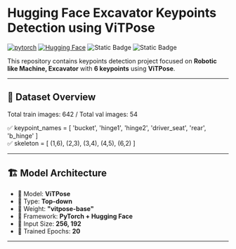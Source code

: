 # Hugging Face Excavator Keypoints Detection using ViTPose

[![pytorch](https://img.shields.io/badge/PyTorch-2.6.0-EE4C2C.svg?style=flat&logo=pytorch)](https://pytorch.org)
[![Hugging Face](https://img.shields.io/badge/-Hugging_Face-3B4252?style=flat&logo=huggingface&logoColor=)](https://huggingface.co/)
![Static Badge](https://img.shields.io/badge/Keypoints-Detection-cyan)
![Static Badge](https://img.shields.io/badge/ViTPose-8A2BE2)

This repository contains keypoints detection project focused on **Robotic like Machine, Excavator** with **6 keypoints** using **ViTPose**.

---

## 🧭 Dataset Overview

Total train images: 642 / Total val images: 54

✅ keypoint_names = [ 'bucket', 'hinge1', 'hinge2', 'driver_seat', 'rear', 'b_hinge' ]  
✅ skeleton = [ (1,6), (2,3), (3,4), (4,5), (6,2) ] 

---

## 🏗️ Model Architecture

- 🦾 Model: **ViTPose**
- 🦾 Type: **Top-down**
- 🦾 Weight: **"vitpose-base"**
- 🦾 Framework: **PyTorch + Hugging Face**
- 🦾 Input Size: **256, 192**
- 🦾 Trained Epochs: **20**

---
